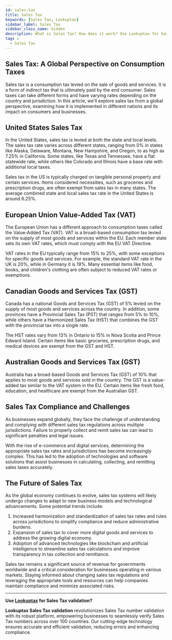 ```yaml
---
id: sales-tax
title: Sales Tax
keywords: [Sales Tax, Lookuptax]
sidebar_label: Sales Tax
sidebar_class_name: hidden
description: What is Sales Tax? How does it work? Use Lookuptax for hassle-free validation of VAT numbers.
tags : 
  - Sales Tax
---
```



## Sales Tax: A Global Perspective on Consumption Taxes

Sales tax is a consumption tax levied on the sale of goods and services. It is a form of indirect tax that is ultimately paid by the end consumer. Sales taxes can take different forms and have varying rates depending on the country and jurisdiction. In this article, we'll explore sales tax from a global perspective, examining how it is implemented in different nations and its impact on consumers and businesses.

<h2>United States Sales Tax</h2>

In the United States, sales tax is levied at both the state and local levels. The sales tax rate varies across different states, ranging from 0% in states like Alaska, Delaware, Montana, New Hampshire, and Oregon, to as high as 7.25% in California. Some states, like Texas and Tennessee, have a flat statewide rate, while others like Colorado and Illinois have a base rate with additional local taxes.

Sales tax in the US is typically charged on tangible personal property and certain services. Items considered necessities, such as groceries and prescription drugs, are often exempt from sales tax in many states. The average combined state and local sales tax rate in the United States is around 6.25%.

<h2>European Union Value-Added Tax (VAT)</h2>

The European Union has a different approach to consumption taxes called the Value-Added Tax (VAT). VAT is a broad-based consumption tax levied on the supply of most goods and services within the EU. Each member state sets its own VAT rates, which must comply with the EU VAT Directive.

VAT rates in the EU typically range from 15% to 25%, with some exceptions for specific goods and services. For example, the standard VAT rate in the UK is 20%, while in Germany it is 19%. Many essential items like food, books, and children's clothing are often subject to reduced VAT rates or exemptions.

<h2>Canadian Goods and Services Tax (GST)</h2>

Canada has a national Goods and Services Tax (GST) of 5% levied on the supply of most goods and services across the country. In addition, some provinces have a Provincial Sales Tax (PST) that ranges from 5% to 10%, while others have a Harmonized Sales Tax (HST) that combines the GST with the provincial tax into a single rate.

The HST rates vary from 13% in Ontario to 15% in Nova Scotia and Prince Edward Island. Certain items like basic groceries, prescription drugs, and medical devices are exempt from the GST and HST.

<h2>Australian Goods and Services Tax (GST)</h2>

Australia has a broad-based Goods and Services Tax (GST) of 10% that applies to most goods and services sold in the country. The GST is a value-added tax similar to the VAT system in the EU. Certain items like fresh food, education, and healthcare are exempt from the Australian GST.

<h2>Sales Tax Compliance and Challenges</h2>

As businesses expand globally, they face the challenge of understanding and complying with different sales tax regulations across multiple jurisdictions. Failure to properly collect and remit sales tax can lead to significant penalties and legal issues.

With the rise of e-commerce and digital services, determining the appropriate sales tax rates and jurisdictions has become increasingly complex. This has led to the adoption of technologies and software solutions that assist businesses in calculating, collecting, and remitting sales taxes accurately.

<h2>The Future of Sales Tax</h2>

As the global economy continues to evolve, sales tax systems will likely undergo changes to adapt to new business models and technological advancements. Some potential trends include:

1. Increased harmonization and standardization of sales tax rates and rules across jurisdictions to simplify compliance and reduce administrative burdens.
2. Expansion of sales tax to cover more digital goods and services to address the growing digital economy.
3. Adoption of advanced technologies like blockchain and artificial intelligence to streamline sales tax calculations and improve transparency in tax collection and remittance.

Sales tax remains a significant source of revenue for governments worldwide and a critical consideration for businesses operating in various markets. Staying informed about changing sales tax regulations and leveraging the appropriate tools and resources can help companies maintain compliance and minimize associated risks.


----
**Use [Lookuptax](https://lookuptax.com/) for Sales Tax validation?**

**Lookuptax Sales Tax validation** revolutionizes Sales Tax number validation with its robust platform, empowering businesses to seamlessly verify Sales Tax numbers across over 100 countries. Our cutting-edge technology ensures accurate and efficient validation, reducing errors and enhancing compliance.
